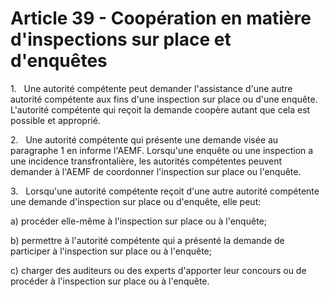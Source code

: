 # Article 39 - Coopération en matière d'inspections sur place et d'enquêtes


1.   Une autorité compétente peut demander l'assistance d'une autre autorité compétente aux fins d'une inspection sur place ou d'une enquête. L'autorité compétente qui reçoit la demande coopère autant que cela est possible et approprié.

2.   Une autorité compétente qui présente une demande visée au paragraphe 1 en informe l'AEMF. Lorsqu'une enquête ou une inspection a une incidence transfrontalière, les autorités compétentes peuvent demander à l'AEMF de coordonner l'inspection sur place ou l'enquête.

3.   Lorsqu'une autorité compétente reçoit d'une autre autorité compétente une demande d'inspection sur place ou d'enquête, elle peut:

a) procéder elle-même à l'inspection sur place ou à l'enquête;

b) permettre à l'autorité compétente qui a présenté la demande de participer à l'inspection sur place ou à l'enquête;

c) charger des auditeurs ou des experts d'apporter leur concours ou de procéder à l'inspection sur place ou à l'enquête.
